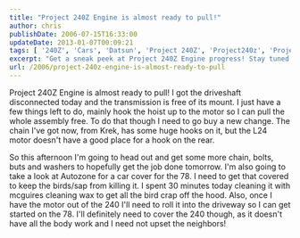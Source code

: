 ```yaml
---
title: "Project 240Z Engine is almost ready to pull!"
author: chris
publishDate: 2006-07-15T16:33:00
updateDate: 2013-01-07T00:09:21
tags: [ '240Z', 'Cars', 'Datsun', 'Project 240Z', 'Project240z', 'Project240Zcom'  ]
excerpt: "Get a sneak peek at Project 240Z Engine progress! Stay tuned as the engine is almost ready to pull, with a few final steps before extraction.  #Project"
url: /2006/project-240z-engine-is-almost-ready-to-pull  
---
```

 
Project 240Z Engine is almost ready to pull! I got the driveshaft disconnected today and the transmission is free of its mount. I just have a few things left to do, mainly hook the hoist up to the motor so I can pull the whole assembly free. To do that though I need to go buy a new change. The chain I've got now, from Krek, has some huge hooks on it, but the L24 motor doesn't have a good place for a hook on the rear.  
  
So this afternoon I'm going to head out and get some more chain, bolts, buts and washers to hopefully get the job done tomorrow. I'm also going to take a look at Autozone for a car cover for the 78. I need to get that covered to keep the birds/sap from killing it. I spent 30 minutes today cleaning it with mcguires cleaning wax to get all the bird crap off the hood. Also, once I have the motor out of the 240 I'll need to roll it into the driveway so I can get started on the 78. I'll definitely need to cover the 240 though, as it doesn't have all the body work and I need not upset the neighbors! 
 



